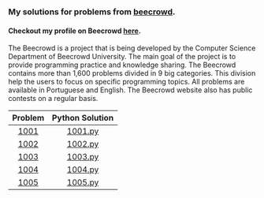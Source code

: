 ### My solutions for problems from [beecrowd](https://www.beecrowd.com.br/judge/pt). 
#### Checkout my profile on Beecrowd [here](https://www.beecrowd.com.br/judge/pt/users/statistics/318623).

The Beecrowd is a project that is being developed by the Computer Science Department of Beecrowd University. The main goal of the project is to provide programming practice and knowledge sharing. The Beecrowd contains more than 1,600 problems divided in 9 big categories. This division help the users to focus on specific programming topics. All problems are available in Portuguese and English. The Beecrowd website also has public contests on a regular basis.

|					Problem							|			Python Solution	
|:---------------------------------------------------------------------------------------------:|:-----------------------------------------------------------------------------------------------------:|
|[1001](https://www.beecrowd.com.br/judge/pt/problems/view/1001)      | [1001.py](https://github.com/MouraRaquel/beecrowd/blob/main/1001.py)
|[1002](https://www.beecrowd.com.br/judge/pt/problems/view/1002)      | [1002.py](https://github.com/MouraRaquel/beecrowd/blob/main/1002.py)
|[1003](https://www.beecrowd.com.br/judge/pt/problems/view/1003)      | [1003.py](https://github.com/MouraRaquel/beecrowd/blob/main/1003.py)
| [1004](https://www.beecrowd.com.br/judge/pt/problems/view/1004)     | [1004.py](https://github.com/MouraRaquel/beecrowd/blob/main/1004.py)           
| [1005](https://www.beecrowd.com.br/judge/pt/problems/view/1005)     | [1005.py](https://github.com/MouraRaquel/beecrowd/blob/main/1005.py)  
